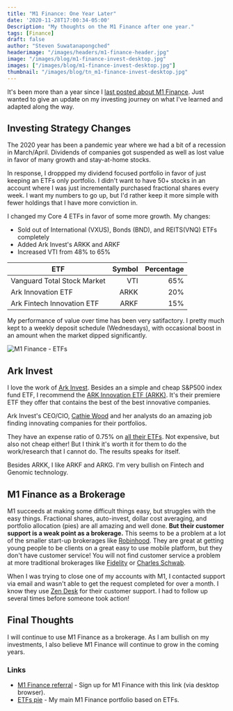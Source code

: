 ```yaml
---
title: "M1 Finance: One Year Later"
date: '2020-11-28T17:00:34-05:00'
Description: "My thoughts on the M1 Finance after one year."
tags: [Finance]
draft: false
author: "Steven Suwatanapongched"
headerimage: "/images/headers/m1-finance-header.jpg"
image: "/images/blog/m1-finance-invest-desktop.jpg"
images: ["/images/blog/m1-finance-invest-desktop.jpg"]
thumbnail: "/images/blog/tn_m1-finance-invest-desktop.jpg"
---
```


It's been more than a year since I [last posted about M1 Finance](/2019/10/m1-finance/). Just wanted to give an update on my investing journey on what I've learned and adapted along the way. 

## Investing Strategy Changes

The 2020 year has been a pandemic year where we had a bit of a recession in March/April. Dividends of companies got suspended as well as lost value in favor of many growth and stay-at-home stocks.

In response, I droppped my dividend focused portfolio in favor of just keeping an ETFs only portfolio. I didn't want to have 50+ stocks in an account where I was just incrementally purchased fractional shares every week. I want my numbers to go up, but I'd rather keep it more simple with fewer holdings that I have more conviction in.

I changed my Core 4 ETFs in favor of some more growth. My changes:

* Sold out of International (VXUS), Bonds (BND), and REITS(VNQ) ETFs completely
* Added Ark Invest's ARKK and ARKF
* Increased VTI from 48% to 65%

| ETF   | Symbol   | Percentage   |
|---  |---: |---:|
|Vanguard Total Stock Market   |VTI   |65%   |
|Ark Innovation ETF   |ARKK   |20%   |
|Ark Fintech Innovation ETF   |ARKF   |15%   |

My performance of value over time has been very satifactory. I pretty much kept to a weekly deposit schedule (Wednesdays), with occasional boost in an amount when the market dipped significantly.

![M1 Finance - ETFs](/images/blog/Screen_Shot_2020-11-29_at_9_17_49_AM.jpg)

## Ark Invest

I love the work of [Ark Invest](https://ark-invest.com/). Besides an a simple and cheap S&P500 index fund ETF, I recommend the [ARK Innovation ETF (ARKK)](https://finance.yahoo.com/quote/ARKK?p=ARKK&.tsrc=fin-srch). It's their premiere ETF they offer that contains the best of the best innovative companies.

Ark Invest's CEO/CIO, [Cathie Wood](https://twitter.com/cathiedwood) and her analysts do an amazing job finding innovating companies for their portfolios.

They have an expense ratio of 0.75% on [all their ETFs](https://ark-funds.com/). Not expensive, but also not cheap either! But I think it's worth it for them to do the work/research that I cannot do. The results speaks for itself. 

Besides ARKK, I like ARKF and ARKG. I'm very bullish on Fintech and Genomic technology.

## M1 Finance as a Brokerage

M1 succeeds at making some difficult things easy, but struggles with the easy things. Fractional shares, auto-invest, dollar cost averaging, and portfolio allocation (pies) are all amazing and well done. **But their customer support is a weak point as a brokerage.** This seems to be a problem at a lot of the smaller start-up brokerages like [Robinhood](https://robinhood.com/us/en/). They are great at getting young people to be clients on a great easy to use mobile platform, but they don't have customer service! You will not find customer service a problem at more traditional brokerages like [Fidelity](https://www.fidelity.com/) or [Charles Schwab](https://www.schwab.com/).

When I was trying to close one of my accounts with M1, I contacted support via email and wasn't able to get the request completed for over a month. I know they use [Zen Desk](https://www.zendesk.com/) for their customer support. I had to follow up several times before someone took action!

## Final Thoughts

I will continue to use M1 Finance as a brokerage. As I am bullish on my investments, I also believe M1 Finance will continue to grow in the coming years.

### Links

* [M1 Finance referral](https://m1.finance/WVxtGBcwdF5g) - Sign up for M1 Finance with this link (via desktop browser).
* [ETFs pie](https://m1.finance/AbXFCdBJZsMn) - My main M1 Finance portfolio based on ETFs.